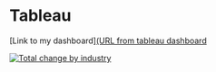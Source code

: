 # Tableau

[Link to my dashboard][(URL from tableau dashboard](https://public.tableau.com/views/changebyindustry_16933506394540/ChangebyIndustry?:language=en-US&:display_count=n&:origin=viz_share_link)

<div class='tableauPlaceholder' id='viz1699284581302' style='position: relative'><noscript><a href='#'><img alt='Total change by industry ' src='https:&#47;&#47;public.tableau.com&#47;static&#47;images&#47;ch&#47;changebyindustry_16933506394540&#47;ChangebyIndustry&#47;1_rss.png' style='border: none' /></a></noscript><object class='tableauViz'  style='display:none;'><param name='host_url' value='https%3A%2F%2Fpublic.tableau.com%2F' /> <param name='embed_code_version' value='3' /> <param name='site_root' value='' /><param name='name' value='changebyindustry_16933506394540&#47;ChangebyIndustry' /><param name='tabs' value='no' /><param name='toolbar' value='yes' /><param name='static_image' value='https:&#47;&#47;public.tableau.com&#47;static&#47;images&#47;ch&#47;changebyindustry_16933506394540&#47;ChangebyIndustry&#47;1.png' /> <param name='animate_transition' value='yes' /><param name='display_static_image' value='yes' /><param name='display_spinner' value='yes' /><param name='display_overlay' value='yes' /><param name='display_count' value='yes' /><param name='language' value='en-US' /></object></div>           






